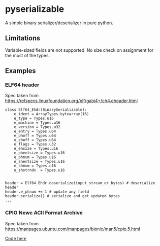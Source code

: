 # pyserializable
A simple binary serializer/deserializer in pure python.

## Limitations
Variable-sized fields are not supported. No size check on assignment for the most of the types.

## Examples
### ELF64 header
Spec taken from https://refspecs.linuxfoundation.org/elf/gabi4+/ch4.eheader.html

```
class Elf64_Ehdr(BinarySerializable):
    e_ident = ArrayTypes.bytearray(16)
    e_type = Types.u16
    e_machine = Types.u16
    e_version = Types.u32
    e_entry = Types.u64
    e_phoff = Types.u64
    e_shoff = Types.u64
    e_flags = Types.u32
    e_ehsize = Types.u16
    e_phentsize = Types.u16
    e_phnum = Types.u16
    e_shentsize = Types.u16
    e_shnum = Types.u16
    e_shstrndx  = Types.u16


header = Elf64_Ehdr.deserialize(input_stream_or_bytes) # deserialize header
header.e_phnum += 1 # update any field
header.serialize() # serialize and get updated bytes
...

```

### CPIO Newc ACII Format Archive 

Spec taken from https://manpages.ubuntu.com/manpages/bionic/man5/cpio.5.html

[Code here](https://github.com/lim8en1/pyserializable/blob/main/examples/cpio.py)

